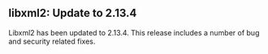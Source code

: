 ## libxml2: Update to 2.13.4

Libxml2 has been updated to 2.13.4. This release includes a number of bug and security related fixes.
